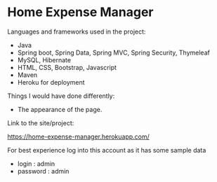 # Home Expense Manager

Languages and frameworks used in the project:

- Java
- Spring boot, Spring Data, Spring MVC, Spring Security, Thymeleaf
- MySQL, Hibernate
- HTML, CSS, Bootstrap, Javascript
- Maven
- Heroku for deployment

Things I would have done differently:
- The appearance of the page.

Link to the site/project:

https://home-expense-manager.herokuapp.com/

For best experience log into this account as it has some sample data

- login : admin
- password : admin

